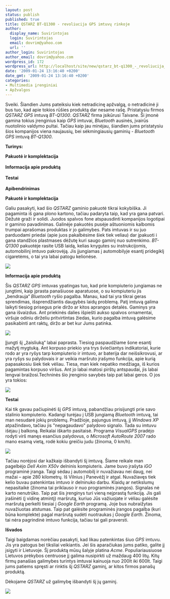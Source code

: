 ```yaml
---
layout: post
status: publish
published: true
title: QSTARZ BT-Q1300 - revoliucija GPS imtuvų rinkoje
author:
  display_name: Suvirintojas
  login: Suvirintojas
  email: dovrim@yahoo.com
  url: ''
author_login: Suvirintojas
author_email: dovrim@yahoo.com
wordpress_id: 172
wordpress_url: http://localhost/site/new/qstarz_bt-q1300_-_revoliucija_gps_imtuvu_rinkoje/
date: '2009-01-24 13:16:40 +0200'
date_gmt: '2009-01-24 13:16:40 +0200'
categories:
- Multimedia įrenginiai
- Apžvalgos
---
```

<p>Sveiki. Šiandien Jums pateiksiu kiek netradicinę apžvalgą, o netradicinė ji bus tuo, kad apie tokios rūšies produktą dar nesame rašę. Pristatysiu firmos <i>QSTARZ</i> <i>GPS</i> imtuvą <i>BT-Q1300</i>. <i>QSTARZ</i> firma įsikūrusi Taivane. Ši įmonė gamina tokius įrenginius kaip <i>GPS</i> imtuvai, <i>Bluetooth</i> ausinės, įvairūs nuotolinio valdymo pultai. Tačiau kaip jau minėjau, šiandien jums pristatysiu šios kompanijos viena naujausių, bei sėkmingiausių gaminių - <i>Bluetooth</i> <i>GPS</i> imtuvą <i>BT-Q1300</i>.</p>
<p><b>Turinys:</b></p>
<p><b>Pakuotė ir komplektacija</b><br />
<br /><b>Informacija apie produktą</b><br />
<br /><b>Testai</b><br />
<br /><b>Apibendrinimas</b></p>
<p><b>Pakuotė ir komplektacija</b></p>
<p>Galiu pasakyti, kad šio <i>QSTARZ</i> gaminio pakuotė tikrai kokybiška. Ji pagaminta iš gana plono kartono, tačiau padaryta taip, kad yra gana patvari. Dėžutė graži ir solidi. Juodos spalvos fone atspausdinti kompanijos logotipai ir gaminio pavadinimas. Galinėje pakuotės pusėje aštuoniomis kalbomis trumpai aprašomas produktas ir jo galimybes. Pats imtuvas ir su juo parduodami priedai (apie juos pakalbėsime šiek tiek veliau) dar įpakuoti i gana standžios plastmases dėžutę kuri saugo gaminį nuo sutrenkimo. <i>BT-Q1300</i> pakuotėje rasite USB laidą, kelias knygutes su instrukcijomis, automobilinį imtuvo pakrovėją. Jis įjungiamas į automobilyje esantį pridegiklį cigaretėms, o tai yra labai patogu kelionėse.</p>
<p><img src="http://www.technews.lt/upl/Failai/Komplektas.jpg" /></p>
<p><b>Informacija apie produktą</b></p>
<p>Šis <i>QSTARZ</i> <i>GPS</i> imtuvas ypatingas tuo, kad prie kompiuterio jungiamas ne jungtimi, kaip įprasta panašiuose aparatuose, o su kompiuteriu jis „bendrauja“ <i>Bluetooth</i> ryšio pagalba. Manau, kad tai yra tikrai geras sprendimas, išsprendžiantis daugybės laidų problemą. Patį imtuvą galima laikyti tiesiog prisegus prie diržo ar kitos aprangos detalės. Gaminys yra gana išvaizdus. Ant priekinės dalies išpiešti aukso spalvos ornamentai, viršuje odiniu dirželiu pritvirtintas žiedas, kurio pagalba imtuvą galėsime pasikabinti ant raktų, diržo ar bet kur Jums patinka. </p>
<p><img src="http://www.technews.lt/upl/Failai/Is%20virsaus.JPG" /></p>
<p>Įjungti šį „žaisliuką“ labai paprasta. Tiesiog paspaudžiame šone esantį mažytį mygtuką. Ant korpuso priekio yra trys šviečiantys indikatoriai, kurie rodo ar yra ryšys tarp kompiuterio ir imtuvo, ar baterija dar neišsikrovusi, ar yra ryšys su palydovais ir ar veikia maršruto įrašymo funkcija, apie kurią papasakosiu šiek tiek vėliau. Tiesa, man kiek nepatiko medžiaga, iš kurios pagamintas korpuso viršus. Ant jo labai matosi pirštų antspaudai, jis labai lengvai braižosi.Techninės šio įrenginio savybės taip pat labai geros. O jos yra tokios: </p>
<p><img src="http://www.technews.lt/upl/Failai/Lentelegps.PNG" /></p>
<p><b>Testai</b></p>
<p>Kai tik gavau pačiupinėti šį <i>GPS</i> imtuvą, pabandžiau prisijungti prie savo stalinio kompiuterio. Kadangi turėjau į USB jungiamą <i>Bluetooth</i> imtuvą, tai man nesudarė jokių problemų. Pradžioje, pajungus imtuvą, jį <i>Windows XP</i> atpažindavo, tačiau jis "nepagaudavo" palydovo signalo. Tada su imtuvu išėjau į balkoną. Reikalai iškarto pasitaisė. Programa <i>VisualGPS</i> pradėjo rodyti virš manęs esančius palydovus, o <i>Microsoft AutoRoute 2007</i> rado mano esamą vietą, rodė kokiu greičiu judu (žinoma, 0 km/h).</p>
<p><img src="http://www.technews.lt/upl/Failai/VisualGPS.jpg" /></p>
<p>Tačiau norėjosi dar kažkaip išbandyti šį imtuvą. Šiame reikale man pagelbėjo <i>Dell Axim X50v</i> delninis kompiuteris. Jame buvo įrašyta <i>iGO</i> programinė įranga. Taigi sėdau į automobilį ir nuvažiavau nei daug, nei mažai – apie  280 kilometrų. Iš Vilnius į Panevėžį ir atgal. Nuvažiavęs tiek kelio buvau patenkintas imtuvo ir delninuko darbu. Klaidų ar netikslumų nepasitaikė (žinoma tai priklauso ir nuo programinės įrangos). Signalas nė karto nenutrūko. Taip pat šis įrenginys turi vieną neįprastą funkciją. Jis gali įrašinėti (į vidinę atmintį) maršrutą, kuriuo Jūs važiuojate ir vėliau galėsite maršrutą perkelti tiesiai į <i>Google Earth</i> programą. Joje bus nubraižytas nuvažiuotas atstumas. Taip pat galėsite programinės įrangos pagalba (kuri būna komplekte) pagal maršrutą sudėti nuotraukas į <i>Google Earth</i>. Žinoma, tai nėra pagrindinė imtuvo funkcija, tačiau tai gali praversti.</p>
<p><b>Išvados</b></p>
<p>Taigi baigdamas norėčiau pasakyti, kad likau patenkintas šiuo <i>GPS</i> imtuvu. Jis yra patogus bei tiksliai veikiantis. Jei šis aparačiukas jums patiko, galite jį įsigyti ir Lietuvoje. Šį produktą mūsų šalyje platina <i>Acme</i>.  Populiariausiuose Lietuvos prėkybos centruose jį galima nusipirkti už maždaug 400 litų. Kitų firmų panašias galimybes turintys imtuvai kainuoja nuo 200lt iki 600lt. Taigi jums patiems spręsti ar rinktis šį <i>QSTARZ</i> gaminį, ar kitos firmos panašų produktą.</p>
<p>Dėkojame <i>QSTARZ</i> už galimybę išbandyti šį jų gaminį. </p>
<p><img src="http://www.technews.lt/upl/Failai/naujoves.png" /></p>
<p></p>
